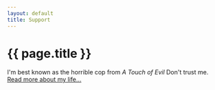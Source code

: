 ```yaml
---
layout: default
title: Support
---
```

<div class="blurb">
	<h1>{{ page.title }}</h1>
	<p>I'm best known as the horrible cop from <em>A Touch of Evil</em> Don't trust me. <a href="/about">Read more about my life...</a></p>
</div>
